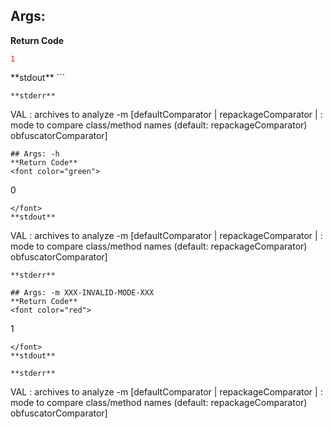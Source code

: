 ## Args: 
**Return Code**
<font color="red">
```
1
```
</font>
**stdout**
```

```
**stderr**
```
 VAL                                                              : archives to analyze
 -m [defaultComparator | repackageComparator |                    : mode to compare class/method names (default: repackageComparator)
 obfuscatorComparator]                                               

```
## Args: -h
**Return Code**
<font color="green">
```
0
```
</font>
**stdout**
```
 VAL                                                              : archives to analyze
 -m [defaultComparator | repackageComparator |                    : mode to compare class/method names (default: repackageComparator)
 obfuscatorComparator]                                               

```
**stderr**
```

```
## Args: -m XXX-INVALID-MODE-XXX
**Return Code**
<font color="red">
```
1
```
</font>
**stdout**
```

```
**stderr**
```
 VAL                                                              : archives to analyze
 -m [defaultComparator | repackageComparator |                    : mode to compare class/method names (default: repackageComparator)
 obfuscatorComparator]                                               

```

